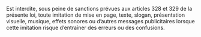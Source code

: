 Est interdite, sous peine de sanctions prévues aux articles 328 et 329 de la présente loi, toute imitation de mise en page, texte, slogan, présentation visuelle, musique, effets sonores ou d’autres messages publicitaires lorsque cette imitation risque d’entraîner des erreurs ou des confusions.
